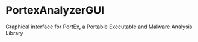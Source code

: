 # PortexAnalyzerGUI
Graphical interface for PortEx, a Portable Executable and Malware Analysis Library
